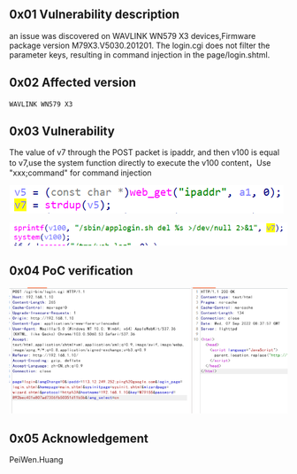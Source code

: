 ## 0x01 Vulnerability description

an issue was discovered on WAVLINK WN579 X3 devices,Firmware package version M79X3.V5030.201201. The login.cgi does not filter the parameter keys, resulting in command injection in the page/login.shtml.

## 0x02 Affected version

```
WAVLINK WN579 X3 
```

## 0x03 Vulnerability

The value of v7 through the POST packet is ipaddr, and then v100 is equal to v7,use the system function directly to execute the v100 content，Use "xxx;command" for command injection

![image-20220907141811128](https://github.com/pghuanghui/CVE_Request_2/raw/main/WN579X3/WAVLINK%20WN579X3_ipaddr.assets/image-20220907141811128.png)

![image-20220907141728802](https://github.com/pghuanghui/CVE_Request_2/raw/main/WN579X3/WAVLINK%20WN579X3_ipaddr.assets/image-20220907141728802.png)

## 0x04 PoC verification

![image-20220907163845178](https://github.com/pghuanghui/CVE_Request_2/raw/main/WN579X3/WAVLINK%20WN579X3_ipaddr.assets/image-20220907163845178.png)

## 0x05 Acknowledgement

PeiWen.Huang